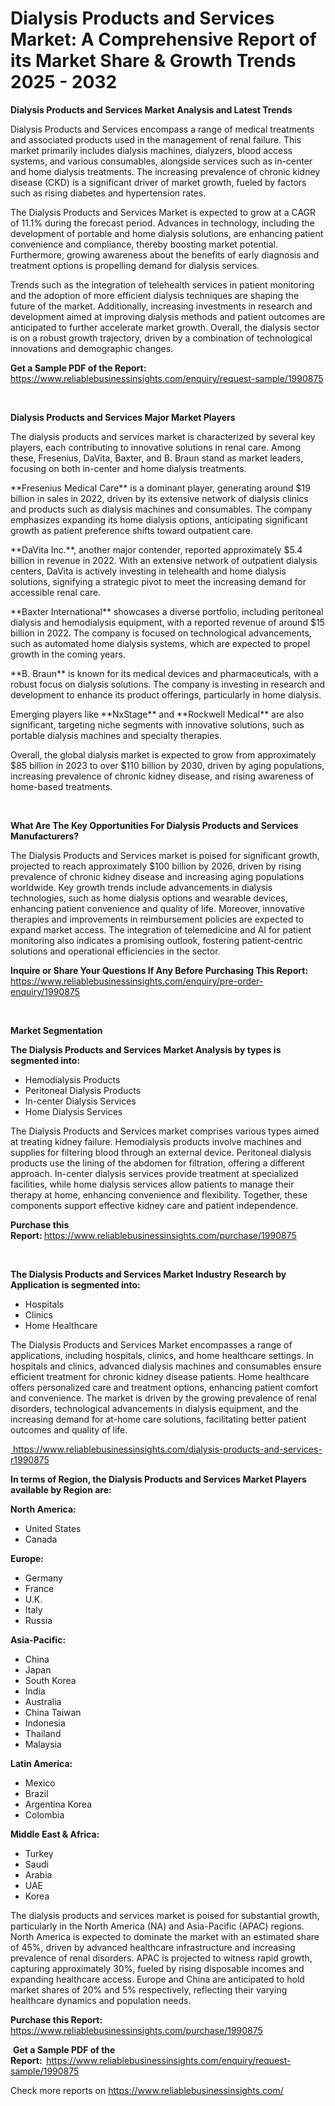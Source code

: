 <p><h1>Dialysis Products and Services Market: A Comprehensive Report of its Market Share & Growth Trends 2025 - 2032</h1></p><p><strong>Dialysis Products and Services Market Analysis and Latest Trends</strong></p>
<p><p>Dialysis Products and Services encompass a range of medical treatments and associated products used in the management of renal failure. This market primarily includes dialysis machines, dialyzers, blood access systems, and various consumables, alongside services such as in-center and home dialysis treatments. The increasing prevalence of chronic kidney disease (CKD) is a significant driver of market growth, fueled by factors such as rising diabetes and hypertension rates.</p><p>The Dialysis Products and Services Market is expected to grow at a CAGR of 11.1% during the forecast period. Advances in technology, including the development of portable and home dialysis solutions, are enhancing patient convenience and compliance, thereby boosting market potential. Furthermore, growing awareness about the benefits of early diagnosis and treatment options is propelling demand for dialysis services.</p><p>Trends such as the integration of telehealth services in patient monitoring and the adoption of more efficient dialysis techniques are shaping the future of the market. Additionally, increasing investments in research and development aimed at improving dialysis methods and patient outcomes are anticipated to further accelerate market growth. Overall, the dialysis sector is on a robust growth trajectory, driven by a combination of technological innovations and demographic changes.</p></p>
<p><strong>Get a Sample PDF of the Report:&nbsp;</strong> <a href="https://www.reliablebusinessinsights.com/enquiry/request-sample/1990875?utm_campaign=2319&utm_medium=2&utm_source=Github&utm_content=ia&utm_term=03032025&utm_id=dialysis-products-and-services">https://www.reliablebusinessinsights.com/enquiry/request-sample/1990875</a></p>
<p>&nbsp;</p>
<p><strong>Dialysis Products and Services Major Market Players</strong></p>
<p><p>The dialysis products and services market is characterized by several key players, each contributing to innovative solutions in renal care. Among these, Fresenius, DaVita, Baxter, and B. Braun stand as market leaders, focusing on both in-center and home dialysis treatments.</p><p>**Fresenius Medical Care** is a dominant player, generating around $19 billion in sales in 2022, driven by its extensive network of dialysis clinics and products such as dialysis machines and consumables. The company emphasizes expanding its home dialysis options, anticipating significant growth as patient preference shifts toward outpatient care.</p><p>**DaVita Inc.**, another major contender, reported approximately $5.4 billion in revenue in 2022. With an extensive network of outpatient dialysis centers, DaVita is actively investing in telehealth and home dialysis solutions, signifying a strategic pivot to meet the increasing demand for accessible renal care.</p><p>**Baxter International** showcases a diverse portfolio, including peritoneal dialysis and hemodialysis equipment, with a reported revenue of around $15 billion in 2022. The company is focused on technological advancements, such as automated home dialysis systems, which are expected to propel growth in the coming years.</p><p>**B. Braun** is known for its medical devices and pharmaceuticals, with a robust focus on dialysis solutions. The company is investing in research and development to enhance its product offerings, particularly in home dialysis.</p><p>Emerging players like **NxStage** and **Rockwell Medical** are also significant, targeting niche segments with innovative solutions, such as portable dialysis machines and specialty therapies.</p><p>Overall, the global dialysis market is expected to grow from approximately $85 billion in 2023 to over $110 billion by 2030, driven by aging populations, increasing prevalence of chronic kidney disease, and rising awareness of home-based treatments.</p></p>
<p>&nbsp;</p>
<p><strong>What Are The Key Opportunities For Dialysis Products and Services Manufacturers?</strong></p>
<p><p>The Dialysis Products and Services market is poised for significant growth, projected to reach approximately $100 billion by 2026, driven by rising prevalence of chronic kidney disease and increasing aging populations worldwide. Key growth trends include advancements in dialysis technologies, such as home dialysis options and wearable devices, enhancing patient convenience and quality of life. Moreover, innovative therapies and improvements in reimbursement policies are expected to expand market access. The integration of telemedicine and AI for patient monitoring also indicates a promising outlook, fostering patient-centric solutions and operational efficiencies in the sector.</p></p>
<p><strong>Inquire or Share Your Questions If Any Before Purchasing This Report:</strong> <a href="https://www.reliablebusinessinsights.com/enquiry/pre-order-enquiry/1990875?utm_campaign=2319&utm_medium=2&utm_source=Github&utm_content=ia&utm_term=03032025&utm_id=dialysis-products-and-services">https://www.reliablebusinessinsights.com/enquiry/pre-order-enquiry/1990875</a></p>
<p>&nbsp;</p>
<p><strong>Market Segmentation</strong></p>
<p><strong>The Dialysis Products and Services Market Analysis by types is segmented into:</strong></p>
<p><ul><li>Hemodialysis Products</li><li>Peritoneal Dialysis Products</li><li>In-center Dialysis Services</li><li>Home Dialysis Services</li></ul></p>
<p><p>The Dialysis Products and Services market comprises various types aimed at treating kidney failure. Hemodialysis products involve machines and supplies for filtering blood through an external device. Peritoneal dialysis products use the lining of the abdomen for filtration, offering a different approach. In-center dialysis services provide treatment at specialized facilities, while home dialysis services allow patients to manage their therapy at home, enhancing convenience and flexibility. Together, these components support effective kidney care and patient independence.</p></p>
<p><strong>Purchase this Report:&nbsp;</strong><a href="https://www.reliablebusinessinsights.com/purchase/1990875?utm_campaign=2319&utm_medium=2&utm_source=Github&utm_content=ia&utm_term=03032025&utm_id=dialysis-products-and-services">https://www.reliablebusinessinsights.com/purchase/1990875</a></p>
<p>&nbsp;</p>
<p><strong>The Dialysis Products and Services Market Industry Research by Application is segmented into:</strong></p>
<p><ul><li>Hospitals</li><li>Clinics</li><li>Home Healthcare</li></ul></p>
<p><p>The Dialysis Products and Services Market encompasses a range of applications, including hospitals, clinics, and home healthcare settings. In hospitals and clinics, advanced dialysis machines and consumables ensure efficient treatment for chronic kidney disease patients. Home healthcare offers personalized care and treatment options, enhancing patient comfort and convenience. The market is driven by the growing prevalence of renal disorders, technological advancements in dialysis equipment, and the increasing demand for at-home care solutions, facilitating better patient outcomes and quality of life.</p></p>
<p><a href="https://www.reliablebusinessinsights.com/dialysis-products-and-services-r1990875?utm_campaign=2319&utm_medium=2&utm_source=Github&utm_content=ia&utm_term=03032025&utm_id=dialysis-products-and-services">&nbsp;https://www.reliablebusinessinsights.com/dialysis-products-and-services-r1990875</a></p>
<p><strong>In terms of Region, the Dialysis Products and Services Market Players available by Region are:</strong></p>
<p>
    <p> <strong> North America: </strong>
        <ul>
            <li>United States</li>
            <li>Canada</li>
        </ul>
        </p> 
    <p> <strong> Europe: </strong>
        <ul>
            <li>Germany</li>
            <li>France</li>
            <li>U.K.</li>
            <li>Italy</li>
            <li>Russia</li>
        </ul>
        </p> 
    <p> <strong> Asia-Pacific: </strong>
        <ul>
            <li>China</li>
            <li>Japan</li>
            <li>South Korea</li>
            <li>India</li>
            <li>Australia</li>
            <li>China Taiwan</li>
            <li>Indonesia</li>
            <li>Thailand</li>
            <li>Malaysia</li>
        </ul>
        </p> 
    <p> <strong> Latin America: </strong>
        <ul>
            <li>Mexico</li>
            <li>Brazil</li>
            <li>Argentina Korea</li>
            <li>Colombia</li>
        </ul>
        </p> 
    <p> <strong> Middle East & Africa: </strong>
        <ul>
            <li>Turkey</li>
            <li>Saudi</li>
            <li>Arabia</li>
            <li>UAE</li>
            <li>Korea</li>
        </ul>
    </p>
    </p>
<p><p>The dialysis products and services market is poised for substantial growth, particularly in the North America (NA) and Asia-Pacific (APAC) regions. North America is expected to dominate the market with an estimated share of 45%, driven by advanced healthcare infrastructure and increasing prevalence of renal disorders. APAC is projected to witness rapid growth, capturing approximately 30%, fueled by rising disposable incomes and expanding healthcare access. Europe and China are anticipated to hold market shares of 20% and 5% respectively, reflecting their varying healthcare dynamics and population needs.</p></p>
<p><strong>Purchase this Report: </strong><a href="https://www.reliablebusinessinsights.com/purchase/1990875?utm_campaign=2319&utm_medium=2&utm_source=Github&utm_content=ia&utm_term=03032025&utm_id=dialysis-products-and-services">https://www.reliablebusinessinsights.com/purchase/1990875</a></p>
<p>&nbsp;<strong>Get a Sample PDF of the Report:&nbsp;&nbsp;</strong><a href="https://www.reliablebusinessinsights.com/enquiry/request-sample/1990875?utm_campaign=2319&utm_medium=2&utm_source=Github&utm_content=ia&utm_term=03032025&utm_id=dialysis-products-and-services">https://www.reliablebusinessinsights.com/enquiry/request-sample/1990875</a></p>
<p><strong></strong></p>
<p>Check more reports on <a href="https://www.reliablebusinessinsights.com/?utm_campaign=2319&utm_medium=2&utm_source=Github&utm_content=ia&utm_term=03032025&utm_id=dialysis-products-and-services">https://www.reliablebusinessinsights.com/</a></p>
